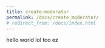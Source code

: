```yaml
---
title: create-moderator
permalink: /docs/create_moderator/
# redirect_from: /docs/index.html
---
```


hello world lol too ez